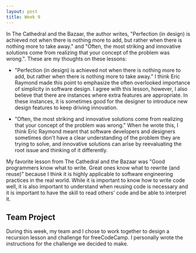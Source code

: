 ```yaml
---
layout: post
title: Week 9
---
```


In The Cathedral and the Bazaar, the author writes, "Perfection (in design) is achieved not when there is nothing more to add, but rather when there is nothing more to take away." and "Often, the most striking and innovative solutions come from realizing that your concept of the problem was wrong.". These are my thoughts on these lessons:

* "Perfection (in design) is achieved not when there is nothing more to add, but rather when there is nothing more to take away."
I think Eric Raymond made this point to emphasize the often overlooked importance of simplicity in software design. I agree with this lesson, however, I also believe that there are instances where extra features are appropriate. In these instances, it is sometimes good for the designer to introduce new design features to keep driving innovation.

* "Often, the most striking and innovative solutions come from realizing that your concept of the problem was wrong."
When he wrote this, I think Eric Raymond meant that software developers and designers sometimes don't have a clear understanding of the problem they are trying to solve, and innovative solutions can arise by reevaluating the root issue and thinking of it differently.

My favorite lesson from The Cathedral and the Bazaar was "Good programmers know what to write. Great ones know what to rewrite (and reuse)" because I think it is highly applicable to software engineering practices in the real world. While it is important to know how to write code well, it is also important to understand when reusing code is necessary and it is important to have the skill to read others' code and be able to interpret it.

## Team Project
During this week, my team and I chose to work together to design a recursion lesson and challenge for freeCodeCamp. I personally wrote the instructions for the challenge we decided to make.

